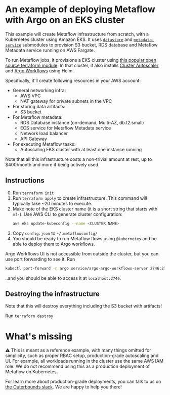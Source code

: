# An example of deploying Metaflow with Argo on an EKS cluster

This example will create Metaflow infrastructure from scratch, with a Kubernetes cluster using Amazon EKS. It uses [`datastore`](../../modules/datastore/) and [`metadata-service`](../../modules/metadata-service/) submodules to provision S3 bucket, RDS database and Metaflow Metadata service running on AWS Fargate.

To run Metaflow jobs, it provisions a EKS cluster using [this popular open source terraform module](https://registry.terraform.io/modules/terraform-aws-modules/eks/aws/latest). In that cluster, it also installs [Cluster Autoscaler](https://github.com/kubernetes/autoscaler/tree/master/cluster-autoscaler) and [Argo Workflows](https://argoproj.github.io/argo-workflows/) using Helm.

Specifically, it'll create following resources in your AWS account:
* General networking infra:
    * AWS VPC
    * NAT gateway for private subnets in the VPC
* For storing data artifacts:
    * S3 bucket
* For Metaflow metadata:
    * RDS Database instance (on-demand, Multi-AZ, db.t2.small)
    * ECS service for Metaflow Metadata service
    * Network load balancer
    * API Gateway
* For executing Metaflow tasks:
    * Autoscaling EKS cluster with at least one instance running

Note that all this infrastructure costs a non-trivial amount at rest, up to $400/month and more if being actively used.

## Instructions

0. Run `terraform init`
1. Run `terraform apply` to create infrastructure. This command will typically take ~20 minutes to execute.
2. Make note of the EKS cluster name (it is a short string that starts with `mf-`). Use AWS CLI to generate cluster configuration:
    ```bash
    aws eks update-kubeconfig --name <CLUSTER NAME>
    ```
2. Copy `config.json` to `~/.metaflowconfig/`
3. You should be ready to run Metaflow flows using `@kubernetes`
and be able to deploy them to Argo workflows.

Argo Workflows UI is not accessible from outside the cluster, but you can use port forwarding to see it. Run
```bash
kubectl port-forward -n argo service/argo-argo-workflows-server 2746:2746
```
..and you should be able to access it at `localhost:2746`.

## Destroying the infrastructure

Note that this will destroy everything including the S3 bucket with artifacts!

Run `terraform destroy`

# What's missing

⚠️ This is meant as a reference example, with many things omitted for simplicity, such as proper RBAC setup, production-grade autoscaling and UI. For example, all workloads running in the cluster use the same AWS IAM role. We do not recommend using this as a production deployment of Metaflow on Kubernetes.

For learn more about production-grade deployments, you can talk to us on [the Outerbounds slack](http://slack.outerbounds.co). We are happy to help you there!
